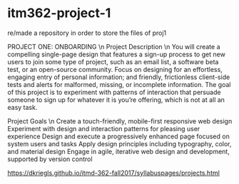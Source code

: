 # itm362-project-1
re/made a repository in order to store the files of proj1

PROJECT ONE: ONBOARDING \n
Project Description \n
You will create a compelling single-page design that features a sign-up process to get new users to join some type of project, such as an email list, a software beta test, or an open-source community. Focus on designing for an effortless, engaging entry of personal information; and friendly, frictionless client-side tests and alerts for malformed, missing, or incomplete information. The goal of this project is to experiment with patterns of interaction that persuade someone to sign up for whatever it is you’re offering, which is not at all an easy task.

Project Goals \n
Create a touch-friendly, mobile-first responsive web design
Experiment with design and interaction patterns for pleasing user experience
Design and execute a progressively enhanced page focused on system users and tasks
Apply design principles including typography, color, and material design
Engage in agile, iterative web design and development, supported by version control

https://dkriegls.github.io/itmd-362-fall2017/syllabuspages/projects.html

